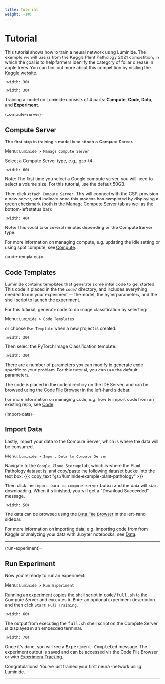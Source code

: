 ```yaml
---
title: Tutorial
weight: -100
---
```


#  Tutorial

This tutorial shows how to train a neural network using Luminide. The example we will use is from the Kaggle Plant Pathology 2021 competition, in which the goal is to help farmers identify the category of foliar disease in apple trees.  You can find out more about this competition by visiting the [Kaggle website](https://www.kaggle.com/c/plant-pathology-2021-fgvc8).

```{image} ../images/feb-apple-leaf-good.png
:width: 300
```
```{image} ../images/feb-apple-leaf-bad.png
:width: 300
```

Training a model on Luminide consists of 4 parts: **Compute**, **Code**, **Data**, and **Experiment**.

(compute-server)=
## Compute Server

The first step in training a model is to attach a Compute Server.

Menu: `Luminide > Manage Compute Server`

Select a Compute Server type, e.g., gcp-t4:

```{image} ../images/feb-compute-server.png
:width: 600
```

Note: The first time you select a Google compute server, you will need to select a volume size.  For this tutorial, use the default 50GB.

Then click `Attach Compute Server`.  This will connect with the CSP, provision a new server, and indicate once this process has completed by displaying a green checkmark (both in the Manage Compute Server tab as well as the bottom-left status bar):

```{image} ../images/feb-status-bar.png
:width: 400
```
Note: This could take several minutes depending on the Compute Server type.

For more information on managing compute, e.g. updating the idle setting or using spot compute, see  [Compute](docs-compute).

(code-templates)=
## Code Templates

Luminide contains templates that generate some intial code to get started.  This code is placed in the the `code/` directory, and includes everything needed to run your experiment -- the model, the hyperparameters, and the shell script to launch the experiment.

For this tutorial, generate code to do image classification by selecting:

Menu: `Luminide > Code Templates`

or choose `Use Template`  when a new project is created:

```{image} ../images/feb-initialize-project-code.png
:width: 300
```

Then select the PyTorch Image Classification template.

```{image} ../images/feb-template-use.png
:width: 300
```

There are a number of parameters you can modify to generate code specific to your problem.  For this tutorial, you can use the default parameters.

The code is placed in the code directory on the IDE Server, and can be browsed using the [Code File Browser](docs/overview#code-file-browser) in the left-hand sidebar.

For more information on managing code, e.g. how to import code from an existing repo, see  [Code](docs-code).

(import-data)=
## Import Data

Lastly, import your data to the Compute Server, which is where the data will be consumed.

Menu: `Luminide > Import Data to Compute Server`

Navigate to the `Google Cloud Storage` tab, which is where the Plant Pathology dataset is, and copy/paste the following dataset bucket into the text box:  {{< copy_text "gs://luminide-example-plant-pathology" >}}

Then click the `Import Data to Compute Server` button and the data will start downloading. When it's finished, you will get a "Download Succeeded" message.

```{image} ../images/feb-google-cloud.png
:width: 500
```

The data can be browsed using the [Data File Browser](docs/overview#data-file-browser) in the left-hand sidebar.

For more information on importing data, e.g. importing code from from Kaggle or analyzing your data with Jupyter notebooks, see  [Data](docs-data).

<p></p><hr>

(run-experiment)=
## Run Experiment

Now you're ready to run an experiment:

Menu: `Luminide > Run Experiment`

Running an experiment copies the shell script in <kbd>code/full.sh</kbd> to the Compute Server and executes it.  Enter an optional experiment description and then click `Start Full Training`.

```{image} ../images/feb-train.png
:width: 600
```

The output from executing the <kbd>full.sh</kbd> shell script on the Compute Server is displayed in an embedded terminal.

```{image} ../images/feb-training-completed.png
:width: 700
```

Once it's done, you will see a <kbd>Experiment Completed</kbd> message. The experiment output is saved and can be accessed via the Code File Browser or with [Experiment Tracking](docs/run-experiment#experiment-tracking).

Congratulations! You've just trained your first neural-network using Luminide.

<p></p><hr>

